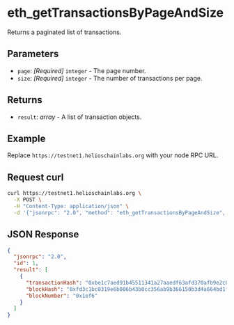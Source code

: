 # eth_getTransactionsByPageAndSize

Returns a paginated list of transactions.

## Parameters

- `page`: *[Required]* `integer` - The page number.
- `size`: *[Required]* `integer` - The number of transactions per page.

## Returns

- `result`: *array* - A list of transaction objects.

## Example

Replace `https://testnet1.helioschainlabs.org` with your node RPC URL.

## Request curl
```sh
curl https://testnet1.helioschainlabs.org \
  -X POST \
  -H "Content-Type: application/json" \
  -d '{"jsonrpc": "2.0", "method": "eth_getTransactionsByPageAndSize", "params": ["0x1", "0x1"], "id": 1}'
```

## JSON Response
```json
{
  "jsonrpc": "2.0",
  "id": 1,
  "result": [
    {
      "transactionHash": "0xbe1c7aed91b45511341a27aaedf63afd370afb9e2c01c593fb02804d0325debf",
      "blockHash": "0xfd3c1bc0319e6b006b43b0cc356ab9b366150b3d4a664bd1fba73ba45ad3b732",
      "blockNumber": "0x1ef6"
    }
  ]
}
```